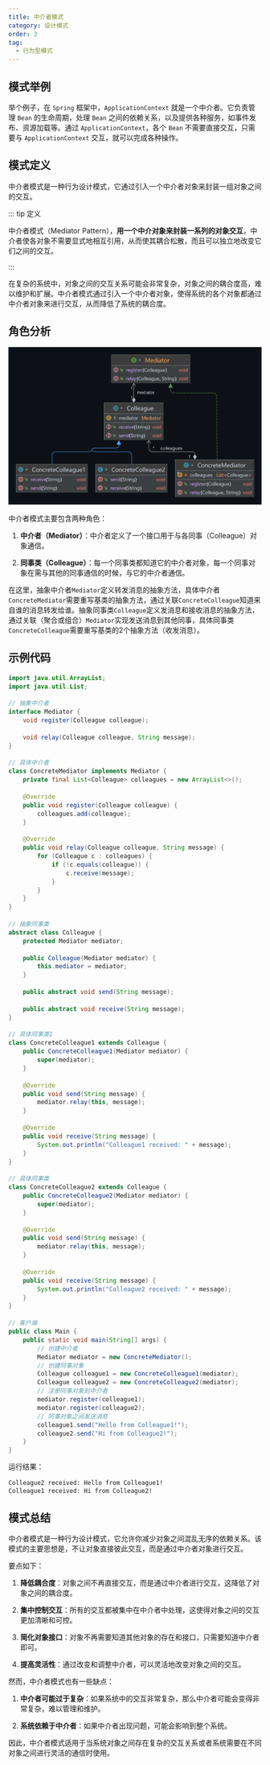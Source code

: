 ```yaml
---
title: 中介者模式
category: 设计模式
order: 3
tag:
  - 行为型模式
---
```


## 模式举例

举个例子，在 `Spring` 框架中，`ApplicationContext` 就是一个中介者。它负责管理 `Bean` 的生命周期，处理 `Bean` 之间的依赖关系，以及提供各种服务，如事件发布、资源加载等。通过 `ApplicationContext`，各个 `Bean` 不需要直接交互，只需要与 `ApplicationContext` 交互，就可以完成各种操作。

## 模式定义

中介者模式是一种行为设计模式，它通过引入一个中介者对象来封装一组对象之间的交互。

::: tip 定义

中介者模式（Mediator Pattern），**用一个中介对象来封装一系列的对象交互**，中介者使各对象不需要显式地相互引用，从而使其耦合松散，而且可以独立地改变它们之间的交互。

:::

在复杂的系统中，对象之间的交互关系可能会非常复杂，对象之间的耦合度高，难以维护和扩展。中介者模式通过引入一个中介者对象，使得系统的各个对象都通过中介者对象来进行交互，从而降低了系统的耦合度。

## 角色分析

![image-20240509143947513](images/03_中介者模式/image-20240509143947513.png)

中介者模式主要包含两种角色：

1. **中介者（Mediator）**：中介者定义了一个接口用于与各同事（Colleague）对象通信。

2. **同事类（Colleague）**：每一个同事类都知道它的中介者对象，每一个同事对象在需与其他的同事通信的时候，与它的中介者通信。

在这里，抽象中介者`Mediator`定义转发消息的抽象方法，具体中介者`ConcreteMediator`需要重写基类的抽象方法，通过关联`ConcreteColleague`知道来自谁的消息转发给谁。抽象同事类`Colleague`定义发消息和接收消息的抽象方法，通过关联（聚合或组合）`Mediator`实现发送消息到其他同事，具体同事类`ConcreteColleague`需要重写基类的2个抽象方法（收发消息）。

## 示例代码

```java
import java.util.ArrayList;
import java.util.List;

// 抽象中介者
interface Mediator {
    void register(Colleague colleague);

    void relay(Colleague colleague, String message);
}

// 具体中介者
class ConcreteMediator implements Mediator {
    private final List<Colleague> colleagues = new ArrayList<>();

    @Override
    public void register(Colleague colleague) {
        colleagues.add(colleague);
    }

    @Override
    public void relay(Colleague colleague, String message) {
        for (Colleague c : colleagues) {
            if (!c.equals(colleague)) {
                c.receive(message);
            }
        }
    }
}

// 抽象同事类
abstract class Colleague {
    protected Mediator mediator;

    public Colleague(Mediator mediator) {
        this.mediator = mediator;
    }

    public abstract void send(String message);

    public abstract void receive(String message);
}

// 具体同事类1
class ConcreteColleague1 extends Colleague {
    public ConcreteColleague1(Mediator mediator) {
        super(mediator);
    }

    @Override
    public void send(String message) {
        mediator.relay(this, message);
    }

    @Override
    public void receive(String message) {
        System.out.println("Colleague1 received: " + message);
    }
}

// 具体同事类
class ConcreteColleague2 extends Colleague {
    public ConcreteColleague2(Mediator mediator) {
        super(mediator);
    }

    @Override
    public void send(String message) {
        mediator.relay(this, message);
    }

    @Override
    public void receive(String message) {
        System.out.println("Colleague2 received: " + message);
    }
}

// 客户端
public class Main {
    public static void main(String[] args) {
        // 创建中介者
        Mediator mediator = new ConcreteMediator();
        // 创建同事对象
        Colleague colleague1 = new ConcreteColleague1(mediator);
        Colleague colleague2 = new ConcreteColleague2(mediator);
        // 注册同事对象到中介者
        mediator.register(colleague1);
        mediator.register(colleague2);
        // 同事对象之间发送消息
        colleague1.send("Hello from Colleague1!");
        colleague2.send("Hi from Colleague2!");
    }
}
```

运行结果：

```
Colleague2 received: Hello from Colleague1!
Colleague1 received: Hi from Colleague2!
```

## 模式总结

中介者模式是一种行为设计模式，它允许你减少对象之间混乱无序的依赖关系。该模式的主要思想是，不让对象直接彼此交互，而是通过中介者对象进行交互。

要点如下：

1. **降低耦合度**：对象之间不再直接交互，而是通过中介者进行交互，这降低了对象之间的耦合度。

2. **集中控制交互**：所有的交互都被集中在中介者中处理，这使得对象之间的交互更加清晰和可控。

3. **简化对象接口**：对象不再需要知道其他对象的存在和接口，只需要知道中介者即可。

4. **提高灵活性**：通过改变和调整中介者，可以灵活地改变对象之间的交互。

然而，中介者模式也有一些缺点：

1. **中介者可能过于复杂**：如果系统中的交互非常复杂，那么中介者可能会变得非常复杂，难以管理和维护。

2. **系统依赖于中介者**：如果中介者出现问题，可能会影响到整个系统。

因此，中介者模式适用于当系统对象之间存在复杂的交互关系或者系统需要在不同对象之间进行灵活的通信时使用。